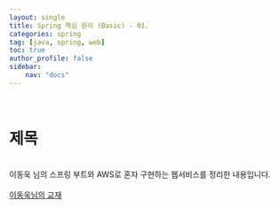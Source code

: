 ```yaml
---
layout: single
title: Spring 핵심 원리 (Basic) - 01. 
categories: spring
tag: [java, spring, web]
toc: true 
author_profile: false
sidebar:
    nav: "docs"
---
```


<br/>

# 제목









<div class='notice--warning'>
    <br/>
    이동욱 님의 스프링 부트와 AWS로 혼자 구현하는 웹서비스를 정리한 내용입니다.  <br/><br/>
    <a href="http://www.yes24.com/Product/Goods/83849117" class="btn btn--info">이동욱님의 교재</a><br/>
    <br/>
</div>

